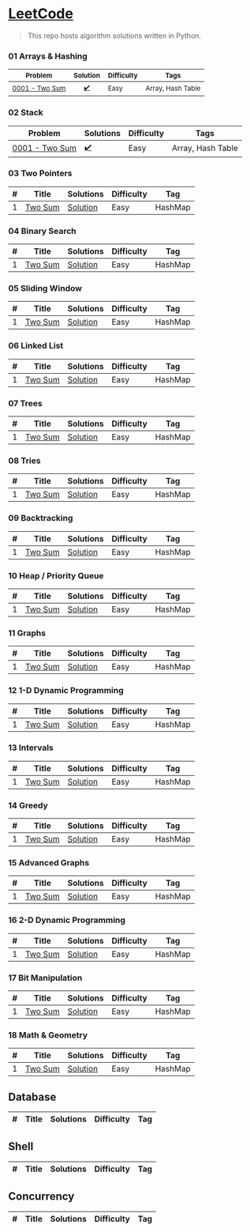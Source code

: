# [LeetCode](https://leetcode.com/problemset/algorithms/)
> This repo hosts algorithm solutions written in Python.


### 01 Arrays & Hashing

<sub>Problem</sub> | <sub>Solution</sub> | <sub>Difficulty</sub> | <sub>Tags</sub>
---- | ---- | ---- | ----
<sub>[0001 - Two Sum](https://leetcode.com/problems/two-sum/)</sub> | <sub><div align='center'>[✔️](python%2F0001-two-sum.py)</div></sub> | <sub>Easy</sub> | <sub>Array, Hash Table</sub>


### 02 Stack

| Problem | Solutions | Difficulty | Tags     
|---------|-----------|------------|------
| [0001 - Two Sum](https://leetcode.com/problems/two-sum/) | [✔️](python%2F0001-two-sum.py) | Easy | Array, Hash Table


### 03 Two Pointers

|  #  |      Title     |   Solutions   |   Difficulty   |   Tag        
|-----|----------------|---------------|----------------|-------------
|1|[Two Sum](https://leetcode.com/problems/two-sum/)|[Solution](../master/algorithms/1.two-sum.js)| Easy | HashMap


### 04 Binary Search

|  #  |      Title     |   Solutions   |   Difficulty   |   Tag        
|-----|----------------|---------------|----------------|-------------
|1|[Two Sum](https://leetcode.com/problems/two-sum/)|[Solution](../master/algorithms/1.two-sum.js)| Easy | HashMap


### 05 Sliding Window

|  #  |      Title     |   Solutions   |   Difficulty   |   Tag        
|-----|----------------|---------------|----------------|-------------
|1|[Two Sum](https://leetcode.com/problems/two-sum/)|[Solution](../master/algorithms/1.two-sum.js)| Easy | HashMap


### 06 Linked List

|  #  |      Title     |   Solutions   |   Difficulty   |   Tag        
|-----|----------------|---------------|----------------|-------------
|1|[Two Sum](https://leetcode.com/problems/two-sum/)|[Solution](../master/algorithms/1.two-sum.js)| Easy | HashMap


### 07 Trees

|  #  |      Title     |   Solutions   |   Difficulty   |   Tag        
|-----|----------------|---------------|----------------|-------------
|1|[Two Sum](https://leetcode.com/problems/two-sum/)|[Solution](../master/algorithms/1.two-sum.js)| Easy | HashMap


### 08 Tries

|  #  |      Title     |   Solutions   |   Difficulty   |   Tag        
|-----|----------------|---------------|----------------|-------------
|1|[Two Sum](https://leetcode.com/problems/two-sum/)|[Solution](../master/algorithms/1.two-sum.js)| Easy | HashMap


### 09 Backtracking

|  #  |      Title     |   Solutions   |   Difficulty   |   Tag        
|-----|----------------|---------------|----------------|-------------
|1|[Two Sum](https://leetcode.com/problems/two-sum/)|[Solution](../master/algorithms/1.two-sum.js)| Easy | HashMap


### 10 Heap / Priority Queue

|  #  |      Title     |   Solutions   |   Difficulty   |   Tag        
|-----|----------------|---------------|----------------|-------------
|1|[Two Sum](https://leetcode.com/problems/two-sum/)|[Solution](../master/algorithms/1.two-sum.js)| Easy | HashMap


### 11 Graphs

|  #  |      Title     |   Solutions   |   Difficulty   |   Tag        
|-----|----------------|---------------|----------------|-------------
|1|[Two Sum](https://leetcode.com/problems/two-sum/)|[Solution](../master/algorithms/1.two-sum.js)| Easy | HashMap


### 12 1-D Dynamic Programming

|  #  |      Title     |   Solutions   |   Difficulty   |   Tag        
|-----|----------------|---------------|----------------|-------------
|1|[Two Sum](https://leetcode.com/problems/two-sum/)|[Solution](../master/algorithms/1.two-sum.js)| Easy | HashMap


### 13 Intervals

|  #  |      Title     |   Solutions   |   Difficulty   |   Tag        
|-----|----------------|---------------|----------------|-------------
|1|[Two Sum](https://leetcode.com/problems/two-sum/)|[Solution](../master/algorithms/1.two-sum.js)| Easy | HashMap


### 14 Greedy

|  #  |      Title     |   Solutions   |   Difficulty   |   Tag        
|-----|----------------|---------------|----------------|-------------
|1|[Two Sum](https://leetcode.com/problems/two-sum/)|[Solution](../master/algorithms/1.two-sum.js)| Easy | HashMap


### 15 Advanced Graphs

|  #  |      Title     |   Solutions   |   Difficulty   |   Tag        
|-----|----------------|---------------|----------------|-------------
|1|[Two Sum](https://leetcode.com/problems/two-sum/)|[Solution](../master/algorithms/1.two-sum.js)| Easy | HashMap


### 16 2-D Dynamic Programming

|  #  |      Title     |   Solutions   |   Difficulty   |   Tag        
|-----|----------------|---------------|----------------|-------------
|1|[Two Sum](https://leetcode.com/problems/two-sum/)|[Solution](../master/algorithms/1.two-sum.js)| Easy | HashMap


### 17 Bit Manipulation

|  #  |      Title     |   Solutions   |   Difficulty   |   Tag        
|-----|----------------|---------------|----------------|-------------
|1|[Two Sum](https://leetcode.com/problems/two-sum/)|[Solution](../master/algorithms/1.two-sum.js)| Easy | HashMap


### 18 Math & Geometry

|  #  |      Title     |   Solutions   |   Difficulty   |   Tag        
|-----|----------------|---------------|----------------|-------------
|1|[Two Sum](https://leetcode.com/problems/two-sum/)|[Solution](../master/algorithms/1.two-sum.js)| Easy | HashMap















## Database

|  #  |      Title     |   Solutions   |   Difficulty   |   Tag        
|-----|----------------|---------------|----------------|-------------


## Shell

|  #  |      Title     |   Solutions   |   Difficulty   |   Tag        
|-----|----------------|---------------|----------------|-------------


## Concurrency

|  #  |      Title     |   Solutions   |   Difficulty   |   Tag        
|-----|----------------|---------------|----------------|-------------